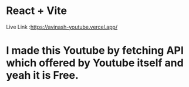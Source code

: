 # React + Vite

Live Link :https://avinash-youtube.vercel.app/

# I made this Youtube by fetching API which offered by Youtube itself and yeah it is Free.
